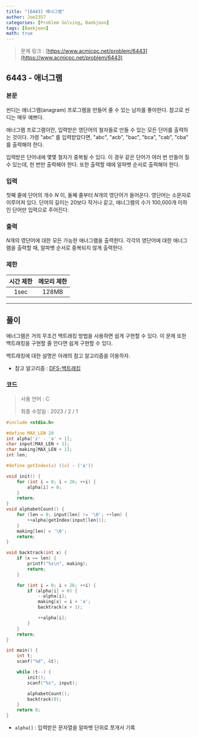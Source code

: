 ```yaml
---
title: "[6443] 애너그램"
author: Joe2357
categories: [Problem Solving, Baekjoon]
tags: [Baekjoon]
math: true
---
```


> 문제 링크 : [https://www.acmicpc.net/problem/6443](https://www.acmicpc.net/problem/6443)



## 6443 - 애너그램

### 본문

씬디는 애너그램(anagram) 프로그램을 만들어 줄 수 있는 남자를 좋아한다. 참고로 씬디는 매우 예쁘다.

애너그램 프로그램이란, 입력받은 영단어의 철자들로 만들 수 있는 모든 단어를 출력하는 것이다. 가령 "abc" 를 입력받았다면, "abc", "acb", "bac", "bca", "cab", "cba" 를 출력해야 한다.

입력받은 단어내에 몇몇 철자가 중복될 수 있다. 이 경우 같은 단어가 여러 번 만들어 질 수 있는데, 한 번만 출력해야 한다. 또한 출력할 때에 알파벳 순서로 출력해야 한다.



### 입력

첫째 줄에 단어의 개수 $N$ 이, 둘째 줄부터 $N$개의 영단어가 들어온다. 영단어는 소문자로 이루어져 있다. 단어의 길이는 20보다 작거나 같고, 애너그램의 수가 100,000개 이하인 단어만 입력으로 주어진다.



### 출력

$N$개의 영단어에 대한 모든 가능한 애너그램을 출력한다. 각각의 영단어에 대한 애너그램을 출력할 때, 알파벳 순서로 중복되지 않게 출력한다.



### 제한

| 시간 제한 | 메모리 제한 |
| :-------: | :---------: |
|   1sec    |    128MB    |

---



## 풀이

애너그램은 거의 무조건 백트래킹 방법을 사용하면 쉽게 구현할 수 있다. 이 문제 또한 백트래킹을 구현할 줄 안다면 쉽게 구현할 수 있다.

백트래킹에 대한 설명은 아래의 참고 알고리즘을 이용하자.

- 참고 알고리즘 : [DFS-백트래킹](https://joe2357.github.io/posts/Backtracking)

  

### 코드

> 사용 언어 : C  
>
> 최종 수정일 : 2023 / 2 / 1

```c
#include <stdio.h>

#define MAX_LEN 20
int alpha['z' - 'a' + 1];
char input[MAX_LEN + 1];
char making[MAX_LEN + 1];
int len;

#define getIndex(x) ((x) - ('a'))

void init() {
    for (int i = 0; i < 26; ++i) {
        alpha[i] = 0;
    }
    return;
}
void alphabetCount() {
    for (len = 0; input[len] != '\0'; ++len) {
        ++alpha[getIndex(input[len])];
    }
    making[len] = '\0';
    return;
}

void backtrack(int x) {
    if (x == len) {
        printf("%s\n", making);
        return;
    }

    for (int i = 0; i < 26; ++i) {
        if (alpha[i] > 0) {
            --alpha[i];
            making[x] = i + 'a';
            backtrack(x + 1);

            ++alpha[i];
        }
    }
    return;
}

int main() {
    int t;
    scanf("%d", &t);

    while (t--) {
        init();
        scanf("%s", input);

        alphabetCount();
        backtrack(0);
    }
    return 0;
}
```

- `alpha[]` : 입력받은 문자열을 알파벳 단위로 쪼개서 기록